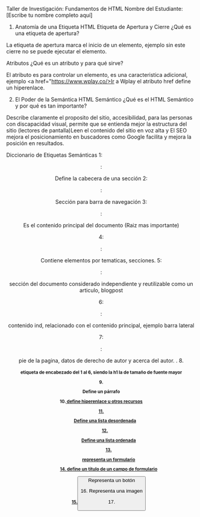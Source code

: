 Taller de Investigación: Fundamentos de HTML
Nombre del Estudiante: [Escribe tu nombre completo aquí]

1. Anatomía de una Etiqueta HTML
Etiqueta de Apertura y Cierre
¿Qué es una etiqueta de apertura?

La etiqueta de apertura marca el inicio de un elemento, ejemplo <title>Hola mundo, sin esta apertura no es posible que el elemento se ejecute
¿Qué es una etiqueta de cierre?

La etiqueta de cierre es que marca el fin de un elemento, <title>Hola mundo</title> sin este cierre no se puede ejecutar el elemento.

Atributos
¿Qué es un atributo y para qué sirve? 

El atributo es para controlar un elemento, es una caracteristica adicional, ejemplo <a href="https://www.wplay.co/>Ir a Wplay</a> el atributo href define un hiperenlace.

2. El Poder de la Semántica
HTML Semántico
¿Qué es el HTML Semántico y por qué es tan importante?

Describe claramente el proposito del sitio, accesibilidad, para las personas con discapacidad visual, permite que se entienda mejor la estructura del sitio (lectores de pantalla)Leen el contenido del sitio en voz alta y El SEO mejora el posicionamiento en buscadores como Google facilita y mejora la posición en resultados.

Diccionario de Etiquetas Semánticas
1: <header>: 

Define la cabecera de una sección
2: <nav>:

Sección para barra de navegación
3: <main>:

Es el contenido principal del documento (Raiz mas importante)

4: <section>:

Contiene elementos por tematicas, secciones.
5: <article>:

sección del documento considerado independiente y reutilizable como un articulo, blogpost

6: <aside>:

contenido ind, relacionado con el contenido principal, ejemplo barra lateral 

7: <footer>:

pie de la pagina, datos de derecho de autor y acerca del autor.
.
8.<h1>
etiqueta de encabezado del 1 al 6, siendo la h1 la de tamaño de fuente mayor 

9.<p> 
Define un párrafo

10.<a href=''> 
define hiperenlace u otros recursos 

11.<ul> 
Define una lista desordenada

12.<ol> 
Define una lista ordenada

13.<form> 
representa un formulario

14.<label> 
define un titulo de un campo de formulario

15.<button>
Representa un botón

16.<img/>
Representa una imagen

17.<title> 
titulo del documento

18.<body>
Contenido del documento

19.<Style>
Define los estilos del documento (style.css)

20.<video> 
Representa un video
